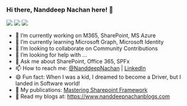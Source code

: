### Hi there, Nanddeep Nachan here! 👋

![](https://img.shields.io/badge/Microsoft-MVP-blue)
![](https://img.shields.io/badge/Microsoft-MCT-red)
![](https://img.shields.io/badge/Office%20365-Consultant-orange)

<!--
**nanddeepn/nanddeepn** is a ✨ _special_ ✨ repository because its `README.md` (this file) appears on your GitHub profile.
-->
- 🔭 I’m currently working on M365, SharePoint, MS Azure
- 🌱 I’m currently learning Microsoft Graph, Microsoft Identity
- 👯 I’m looking to collaborate on Community Contributions
- 🤔 I’m looking for help with ...
- 💬 Ask me about SharePoint, Office 365, SPFx
- 📫 How to reach me: [@NanddeepNachan](https://twitter.com/NanddeepNachan) | [LinkedIn](https://www.linkedin.com/in/nanddeepnachan/)
- 😄 Fun fact: When I was a kid, I dreamed to become a Driver, but I landed in Software world!
- 📙 My publications: [Mastering Sharepoint Framework](https://www.amazon.in/Mastering-Sharepoint-Framework-Easy-Follow/dp/938932887X)
- 📰 Read my blogs at: https://www.nanddeepnachanblogs.com
